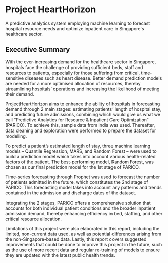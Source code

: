 # Project HeartHorizon

A predictive analytics system employing machine learning to forecast hospital resource needs and optimize inpatient care in Singapore's healthcare sector.










## Executive Summary


With the ever-increasing demand for the healthcare sector in Singapore, hospitals face the challenge of providing sufficient beds, staff and resources to patients, especially for those suffering from critical, time-sensitive diseases such as heart disease. Better demand prediction models are needed for a more optimised allocation of resources, thereby streamlining hospitals’ operations and increasing the likelihood of meeting their demand.

ProjectHeartHorizon aims to enhance the ability of hospitals in forecasting demand through 2 main stages: estimating patients’ length of hospital stay, and predicting future admissions, combining which would give us what we call “Predictive Analytics for Resource & Inpatient Care Optimization” (PARICO). To achieve this, sample data from India was used. Thereafter, data cleaning and exploration were performed to prepare the dataset for modelling.

To predict a patient’s estimated length of stay, three machine learning models – Quantile Regression, MARS, and Random Forest – were used to build a prediction model which takes into account various health-related factors of the patient. The best-performing model, Random Forest, was chosen as our final prediction model for the 1st stage of PARICO.

Time-series forecasting through Prophet was used to forecast the number of patients admitted in the future, which constitutes the 2nd stage of PARICO. This forecasting model takes into account any patterns and trends contained in the admission and discharge dates of the dataset.

Integrating the 2 stages, PARICO offers a comprehensive solution that accounts for both individual patient conditions and the broader inpatient admission demand, thereby enhancing efficiency in bed, staffing, and other critical resource allocation.

Limitations of this project were also elaborated in this report, including the limited, non-current data used, as well as potential differences arising from the non-Singapore-based data. Lastly, this report covers suggested improvements that could be done to improve this project in the future, such as the use of more recent data and regular re-training of models to ensure they are updated with the latest public health trends.

